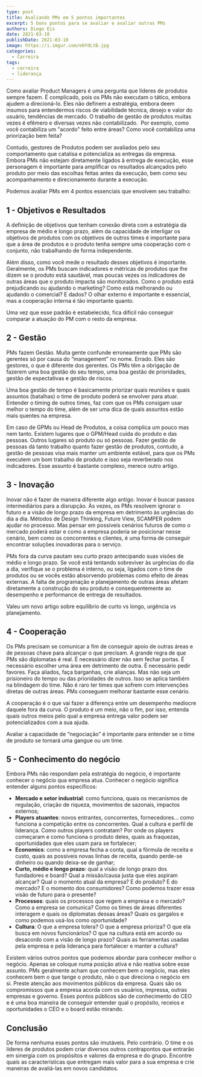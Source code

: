 ```yaml
---
type: post
title: Avaliando PMs em 5 pontos importantes
excerpt: 5 bons pontos para se avaliar e avaliar outras PMs
authors: Diego Eis
date: 2021-03-10
publishDate: 2021-03-10
image: https://i.imgur.com/e6YdLtB.jpg
categories:
  - Carreira
tags:
  - carreira
  - liderança
---
```

Como avaliar Product Managers é uma pergunta que líderes de produtos sempre fazem. É complicado, pois os PMs não executam o tático, embora ajudem a direcioná-lo. Eles não definem a estratégia, embora deem insumos para entendermos riscos de viabilidade técnica, desejo e valor do usuário, tendências de mercado. O trabalho de gestão de produtos muitas vezes é efêmero e diversas vezes não contabilizado.  Por exemplo, como você contabiliza um "acordo" feito entre áreas? Como você contabiliza uma priorização bem feita? 

Contudo, gestores de Produtos podem ser avaliados pelo seu comportamento que catalisa e potencializa as entregas da empresa. Embora PMs não estejam diretamente ligados à entrega de execução, esse personagem é importante para amplificar os resultados alcançados pelo produto por meio das escolhas feitas antes da execução, bem como seu acompanhamento e direcionamento durante a execução.

Podemos avaliar PMs em 4 pontos essenciais que envolvem seu trabalho:

## 1 - Objetivos e Resultados

A definição de objetivos que tenham conexão direta com a estratégia da empresa de médio e longo prazo, além da capacidade de interligar os objetivos de produtos com os objetivos de outros times é importante para que a área de produtos e o produto tenha sempre uma cooperação com o conjunto, não trabalhando de forma independente. 

Além disso, como você mede o resultado desses objetivos é importante. Geralmente, os PMs buscam indicadores e métricas de produtos que lhe dizem se o produto está saudável, mas poucas vezes os indicadores de outras áreas que o produto impacta são monitorados. Como o produto está prejudicando ou ajudando o marketing? Como está melhorando ou ajudando o comercial? E dados? O olhar externo é importante e essencial, mas a cooperação interna é tão importante quanto.

Uma vez que esse padrão é estabelecido, fica difícil não conseguir comparar a atuação do PM com o resto da empresa.

## 2 - Gestão

PMs fazem Gestão. Muita gente confunde erroneamente que PMs são gerentes só por causa do “management” no nome. Errado. Eles são gestores, o que é diferente dos gerentes. Os PMs têm a obrigação de fazerem uma boa gestão do seu tempo, uma boa gestão de prioridades, gestão de expectativas e gestão de riscos. 

Uma boa gestão de tempo é basicamente priorizar quais reuniões e quais assuntos (batalhas) o time de produto poderá se envolver para atuar. Entender o timing de outros times, faz com que os PMs consigam usar melhor o tempo do time, além de ser uma dica de quais assuntos estão mais quentes na empresa.

Em caso de GPMs ou Head de Produtos, a coisa complica um pouco mas nem tanto. Existem lugares que o GPM/Head cuida do produto e das pessoas. Outros lugares só produto ou só pessoas. Fazer gestão de pessoas dá tanto trabalho quanto fazer gestão de produtos, contudo, a gestão de pessoas visa mais manter um ambiente estável, para que os PMs executem um bom trabalho de produto e isso seja reverberado nos indicadores. Esse assunto é bastante complexo, merece outro artigo.

## 3 - Inovação

Inovar não é fazer de maneira diferente algo antigo. Inovar é buscar passos intermediários para a disrupção. Às vezes, os PMs resolvem ignorar o futuro e a visão de longo prazo da empresa em detrimento às urgências do dia a dia. Métodos de Design Thinking, Future View, SCAMPER podem ajudar no processo. Mas pensar em possíveis cenários futuros de como o mercado poderá estar e como a empresa poderia se posicionar nesse cenário, bem como os concorrentes e clientes, é uma forma de conseguir encontrar soluções inovadoras para o serviço.

PMs fora da curva pautam seu curto prazo antecipando suas visões de médio e longo prazo. Se você está tentando sobreviver às urgências do dia a dia, verifique se o problema é interno, ou seja, ligados com o time de produtos ou se vocês estão absorvendo problemas como efeito de áreas externas. A falta de programação e planejamento de outras áreas afetam diretamente a construção do seu produto e consequentemente ao desempenho e performance de entrega de resultados.

Valeu um novo artigo sobre equilíbrio de curto vs longo, urgência vs planejamento. 

## 4 - Cooperação

Os PMs precisam se comunicar a fim de conseguir apoio de outras áreas e de pessoas chave para alcançar o que precisam. A grande regra de que PMs são diplomatas é real. É necessário dizer não sem fechar portas. É necessário escolher uma área em detrimento de outra. É necessário pedir favores. Faça aliados, faça barganhas, crie alianças. Mas não seja um prisioneiro do tempo ou das prioridades de outros. Isso se aplica também na blindagem do time. Não é raro ter times que sofrem com intervenções diretas de outras áreas. PMs conseguem melhorar bastante esse cenário.

A cooperação é o que vai fazer a diferença entre um desempenho medíocre daquele fora da curva. O produto é um meio, não o fim, por isso, entenda quais outros meios pelo qual a empresa entrega valor podem ser potencializados com a sua ajuda. 

Avaliar a capacidade de “negociação” é importante para entender se o time de produto se tornará uma gangue ou um time.

## 5 - Conhecimento do negócio

Embora PMs não respondam pela estratégia do negócio, é importante conhecer o negócio qua empresa atua. Conhecer o negócio significa entender alguns pontos específicos:

* **Mercado e setor industrial**: como funciona, quais os mecanismos de regulação, criação de riqueza, movimentos de sazonais, impactos externos;
* **Players atuantes**: novos entrantes, concorrentes, fornecedores… como funciona a competição entre os concorrentes. Qual a cultura e perfil de liderança. Como outros players contratam? Por onde os players começaram e como funciona o produto deles, quais as fraquezas, oportunidades que eles usam para se fortalecer;
* **Economics**: como a empresa fecha a conta, qual a fórmula de receita e custo, quais as possíveis novas linhas de receita, quando perde-se dinheiro ou quando deixa-se de ganhar;
* **Curto, médio e longo prazo**: qual a visão de longo prazo dos fundadores e board? Qual a missão/causa justa que eles aspiram alcançar? Qual o momento atual da empresa? E do produto? E do mercado? E o momento dos consumidores? Como podemos trazer essa visão de futuro para o presente?
* **Processos**: quais os processos que regem a empresa e o mercado? Como a empresa se comunica? Como os times de áreas diferentes interagem e quais os diplomatas dessas áreas? Quais os gargalos e como podemos usá-los como oportunidade?
* **Cultura**: O que a empresa tolera? O que a empresa prioriza? O que ela busca em novos funcionários? O que na cultura está em acordo ou desacordo com a visão de longo prazo? Quais as ferramentas usadas pela empresa e pela liderança para fortalecer e manter a cultura?

Existem vários outros pontos que podemos abordar para conhecer melhor o negócio. Apenas se coloque numa posição ativa e não reativa sobre esse assunto. PMs geralmente acham que conhecem bem o negócio, mas eles conhecem bem o que tange o produto, não o que direciona o negócio em si. Preste atenção aos movimentos públicos da empresa. Quais são os compromissos que a empresa acorda com os usuários, impressa, outras empresas e governo. Esses pontos públicos são de conhecimento do CEO e é uma boa maneira de conseguir entender qual o propósito, receios e oportunidades o CEO e o board estão mirando.

## Conclusão

De forma nenhuma esses pontos são imutáveis. Pelo contrário. O time e os líderes de produtos podem criar diversos outros contrapontos que entrarão em sinergia com os propósitos e valores da empresa e do grupo. Encontre quais as características que entregam mais valor para a sua empresa e crie maneiras de avaliá-las em novos candidatos.